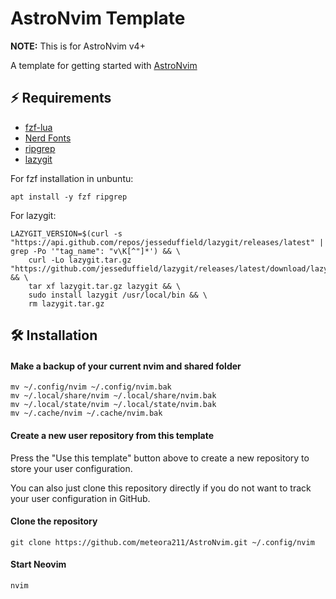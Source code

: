 # AstroNvim Template

**NOTE:** This is for AstroNvim v4+

A template for getting started with [AstroNvim](https://github.com/AstroNvim/AstroNvim)

## ⚡ Requirements

- [fzf-lua](https://github.com/ibhagwan/fzf-lua)
- [Nerd Fonts](https://www.nerdfonts.com/font-downloads)
- [ripgrep](https://github.com/BurntSushi/ripgrep)
- [lazygit](https://github.com/jesseduffield/lazygit)

For fzf installation in unbuntu:
```
apt install -y fzf ripgrep
```

For lazygit:
```
LAZYGIT_VERSION=$(curl -s "https://api.github.com/repos/jesseduffield/lazygit/releases/latest" | grep -Po '"tag_name": "v\K[^"]*') && \
    curl -Lo lazygit.tar.gz "https://github.com/jesseduffield/lazygit/releases/latest/download/lazygit_${LAZYGIT_VERSION}_Linux_x86_64.tar.gz" && \
    tar xf lazygit.tar.gz lazygit && \
    sudo install lazygit /usr/local/bin && \
    rm lazygit.tar.gz
```

## 🛠️ Installation

#### Make a backup of your current nvim and shared folder

```shell
mv ~/.config/nvim ~/.config/nvim.bak
mv ~/.local/share/nvim ~/.local/share/nvim.bak
mv ~/.local/state/nvim ~/.local/state/nvim.bak
mv ~/.cache/nvim ~/.cache/nvim.bak
```

#### Create a new user repository from this template

Press the "Use this template" button above to create a new repository to store your user configuration.

You can also just clone this repository directly if you do not want to track your user configuration in GitHub.

#### Clone the repository

```shell
git clone https://github.com/meteora211/AstroNvim.git ~/.config/nvim
```

#### Start Neovim

```shell
nvim
```
